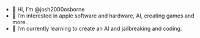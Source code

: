 - 👋 Hi, I’m @josh2000osborne
- 👀 I’m interested in apple software and hardware, AI, creating games and more.
- 🌱 I’m currently learning to create an AI and jailbreaking and coding.
